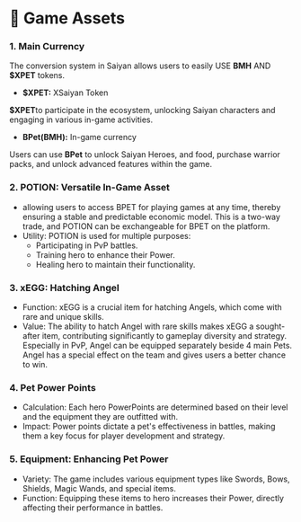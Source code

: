 # 🚩 Game Assets

### 1. Main Currency <a href="#id-1.-main-currency" id="id-1.-main-currency"></a>

The conversion system in Saiyan allows users to easily USE  **BMH**  AND **$XPET** tokens.

* **$XPET:** XSaiyan Token

**$XPET**to participate in the ecosystem, unlocking Saiyan characters and engaging in various in-game activities.

* **BPet(BMH):** In-game currency

Users can use **BPet** to unlock  Saiyan Heroes, and food, purchase warrior packs, and unlock advanced features within the game.

### 2. POTION: Versatile In-Game Asset <a href="#id-2.-potion-versatile-in-game-asset" id="id-2.-potion-versatile-in-game-asset"></a>

* allowing users to access BPET for playing games at any time, thereby ensuring a stable and predictable economic model. This is a two-way trade, and POTION can be exchangeable for BPET on the platform.
* Utility: POTION is used for multiple purposes:
  * Participating in PvP battles.
  * Training hero to enhance their Power.
  * Healing hero to maintain their functionality.

### 3. xEGG: Hatching Angel <a href="#id-3.-xegg-hatching-angel" id="id-3.-xegg-hatching-angel"></a>

* Function: xEGG is a crucial item for hatching Angels, which come with rare and unique skills.
* Value: The ability to hatch Angel with rare skills makes xEGG a sought-after item, contributing significantly to gameplay diversity and strategy. Especially in PvP, Angel can be equipped separately beside 4 main Pets. Angel has a special effect on the team and gives users a better chance to win.

### 4. Pet Power Points <a href="#id-4.-pet-power-points" id="id-4.-pet-power-points"></a>

* Calculation: Each hero PowerPoints are determined based on their level and the equipment they are outfitted with.
* Impact: Power points dictate a pet's effectiveness in battles, making them a key focus for player development and strategy.

### 5. Equipment: Enhancing Pet Power <a href="#id-5.-equipment-enhancing-pet-power" id="id-5.-equipment-enhancing-pet-power"></a>

* Variety: The game includes various equipment types like Swords, Bows, Shields, Magic Wands, and special items.
* Function: Equipping these items to hero increases their Power, directly affecting their performance in battles.
